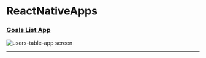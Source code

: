 # ReactNativeApps

### [Goals List App](/tree/main/GoalsListApp)

![users-table-app screen](/tree/main/AppsScreenshots/GoalsListApp.png)

----------------------------------------------------------------------------------
